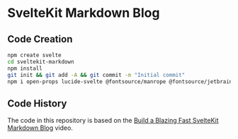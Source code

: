 # SvelteKit Markdown Blog

## Code Creation

```bash
npm create svelte
cd sveltekit-markdown
npm install
git init && git add -A && git commit -m "Initial commit"
npm i open-props lucide-svelte @fontsource/manrope @fontsource/jetbrains-mono
```

## Code History

The code in this repository is based on the
[Build a Blazing Fast SvelteKit Markdown Blog](https://youtu.be/RhScu3uqGd0)
video.
